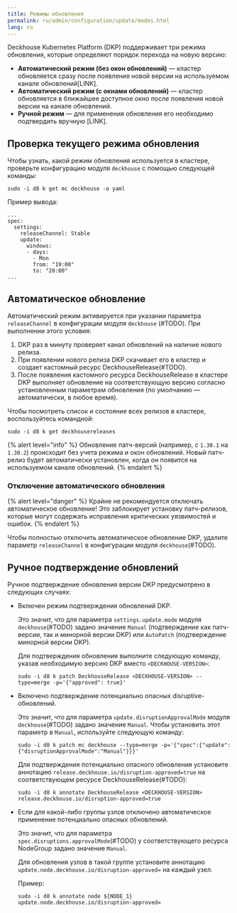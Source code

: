 ```yaml
---
title: Режимы обновления
permalink: ru/admin/configuration/update/modes.html
lang: ru
---
```


Deckhouse Kubernetes Platform (DKP) поддерживает три режима обновления, которые определяют порядок перехода на новую версию:

- **Автоматический режим (без окон обновлений)** — кластер обновляется сразу после появления новой версии на используемом канале обновлений[LINK].
- **Автоматический режим (с окнами обновлений)** — кластер обновляется в ближайшее доступное окно после появления новой версии на канале обновлений.
- **Ручной режим** — для применения обновления его необходимо подтвердить вручную [LINK].

## Проверка текущего режима обновления

Чтобы узнать, какой режим обновления используется в кластере, проверьте конфигурацию модуля `deckhouse` с помощью следующей команды:

```shell
sudo -i d8 k get mc deckhouse -o yaml
```

Пример вывода:

```console
...
spec:
  settings:
    releaseChannel: Stable
    update:
      windows:
      - days:
        - Mon
        from: "19:00"
        to: "20:00"
...
```

## Автоматическое обновление

Автоматический режим активируется при указании параметра `releaseChannel` в конфигурации модуля `deckhouse` (#TODO).
При выполнении этого условия:

1. DKP раз в минуту проверяет канал обновлений на наличие нового релиза.
1. При появлении нового релиза DKP скачивает его в кластер и создает кастомный ресурс DeckhouseRelease(#TODO).
1. После появления кастомного ресурса DeckhouseRelease в кластере DKP выполняет обновление на соответствующую версию согласно установленным параметрам обновления (по умолчанию — автоматически, в любое время).

Чтобы посмотреть список и состояние всех релизов в кластере, воспользуйтесь командной:

```shell
sudo -i d8 k get deckhousereleases
```

{% alert level="info" %}
Обновление патч-версий (например, с `1.30.1` на `1.30.2`) происходит без учета режима и окон обновлений. Новый патч-релиз будет автоматически установлен, когда он появится на используемом канале обновлений.
{% endalert %}

### Отключение автоматического обновления

{% alert level="danger" %}
Крайне не рекомендуется отключать автоматическое обновление! Это заблокирует установку патч-релизов, которые могут содержать исправления критических уязвимостей и ошибок.
{% endalert %}

Чтобы полностью отключить автоматическое обновление DKP, удалите параметр `releaseChannel` в конфигурации модуля `deckhouse`(#TODO).

## Ручное подтверждение обновлений

Ручное подтверждение обновления версии DKP предусмотрено в следующих случаях:

- Включен режим подтверждения обновлений DKP.

  Это значит, что для параметра `settings.update.mode` модуля `deckhouse`(#TODO) задано значение `Manual` (подтверждение как патч-версии, так и минорной версии DKP) или `AutoPatch` (подтверждение минорной версии DKP).

  Для подтверждения обновления выполните следующую команду, указав необходимую версию DKP вместо `<DECKHOUSE-VERSION>`:

  ```shell
  sudo -i d8 k patch DeckhouseRelease <DECKHOUSE-VERSION> --type=merge -p='{"approved": true}'
  ```

- Включено подтверждение потенциально опасных disruptive-обновлений.

  Это значит, что для параметра `update.disruptionApprovalMode` модуля `deckhouse`(#TODO) задано значение `Manual`. Чтобы установить этот параметр в `Manual`, используйте следующую команду:

  ```shell
  sudo -i d8 k patch mc deckhouse --type=merge -p='{"spec":{"update":{"disruptionApprovalMode":"Manual"}}}'
  ```

  Для подтверждения потенциально опасного обновления установите аннотацию `release.deckhouse.io/disruption-approved=true` на соответствующем ресурсе DeckhouseRelease(#TODO):

  ```shell
  sudo -i d8 k annotate DeckhouseRelease <DECKHOUSE-VERSION> release.deckhouse.io/disruption-approved=true
  ```

- Если для какой-либо группы узлов отключено автоматическое применение потенциально опасных обновлений.

  Это значит, что для параметра `spec.disruptions.approvalMode`(#TODO) у соответствующего ресурса NodeGroup задано значение `Manual`.

  Для обновления узлов в такой группе установите аннотацию `update.node.deckhouse.io/disruption-approved=` на каждый узел.

  Пример:

  ```shell
  sudo -i d8 k annotate node ${NODE_1} update.node.deckhouse.io/disruption-approved=
  ```

